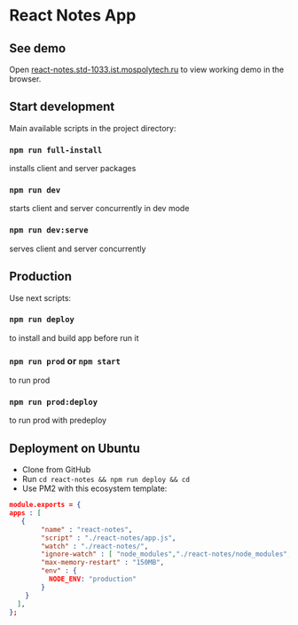 # React Notes App

## See demo

Open [react-notes.std-1033.ist.mospolytech.ru](http://react-notes.std-1033.ist.mospolytech.ru/) to view working demo in the browser.

## Start development

Main available scripts in the project directory:

### `npm run full-install`

installs client and server packages

### `npm run dev`

starts client and server concurrently in dev mode

### `npm run dev:serve`

serves client and server concurrently

## Production

Use next scripts:

### `npm run deploy`

to install and build app before run it

### `npm run prod` or `npm start`

to run prod

### `npm run prod:deploy`

to run prod with predeploy

## Deployment on Ubuntu

- Clone from GitHub
- Run `cd react-notes && npm run deploy && cd`
- Use PM2 with this ecosystem template:

```json
module.exports = {
apps : [
   {
        "name" : "react-notes",
        "script" : "./react-notes/app.js",
        "watch" : "./react-notes/",
        "ignore-watch" : [ "node_modules","./react-notes/node_modules","./react-notes/client/node_modules"],
        "max-memory-restart" : "150MB",
        "env" : {
          NODE_ENV: "production"
        }
    }
  ],
};
```
